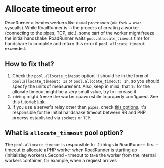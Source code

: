 # Allocate timeout error

RoadRunner allocates workers like usual processes (via `fork` + `exec` syscalls). While RoadRunner is in the process of creating a worker (connecting to the pipes, TCP, etc.), some part of the worker might freeze the initial handshake. RoadRunner waits `pool.allocate_timeout` time for handshake to complete and return this error if `pool.allocate_timeout` exceeded.

## How to fix that?  

1. Check the `pool.allocate_timeout` option. It should be in the form of `pool.allocate_timeout: 1s` or `pool.allocate_timeout: 1h`, so you should specify the units of measurement. Also, keep in mind, that `1s` for the allocate timeout might be a very small value, try to increase it.
2. `xdebug` might freeze the worker spawn while improperly configured. See this tutorial: [link](../php/debugging.md)
3. If you use a server's relay other than `pipes`, check [this options](https://github.com/roadrunner-server/roadrunner/blob/master/.rr.yaml#L75). It's responsible for the initial handshake timeout between RR and PHP process established via `sockets` or `TCP`.

## What is `allocate_timeout` pool option?

The `pool.allocate_timeout` is responsible for 2 things in RoadRunner: first - timeout to allocate a PHP worker when RoadRunner is starting up (initializing workers). Second - timeout to take the worker from the internal workers container, for example, when a request arrives.
